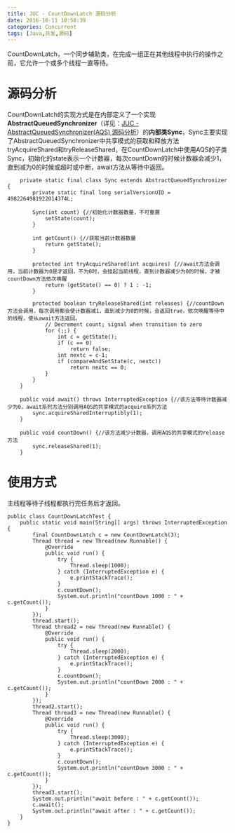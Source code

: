 ```yaml
---
title: JUC - CountDownLatch 源码分析
date: 2016-10-11 10:58:39
categories: Concurrent
tags: [Java,并发,源码]
---
```

CountDownLatch，一个同步辅助类，在完成一组正在其他线程中执行的操作之前，它允许一个或多个线程一直等待。

# 源码分析

CountDownLatch的实现方式是在内部定义了一个实现**AbstractQueuedSynchronizer**（详见：[JUC - AbstractQueuedSynchronizer(AQS) 源码分析](https://kris-liu.github.io/2016/09/28/JUC-AbstractQueuedSynchronizer-AQS-%E6%BA%90%E7%A0%81%E5%88%86%E6%9E%90/)）的**内部类Sync**，Sync主要实现了AbstractQueuedSynchronizer中共享模式的获取和释放方法tryAcquireShared和tryReleaseShared，在CountDownLatch中使用AQS的子类Sync，初始化的state表示一个计数器，每次countDown的时候计数器会减少1，直到减为0的时候或超时或中断，await方法从等待中返回。

<!--more-->

```
	private static final class Sync extends AbstractQueuedSynchronizer {
        private static final long serialVersionUID = 4982264981922014374L;

        Sync(int count) {//初始化计数器数量，不可重置
            setState(count);
        }

        int getCount() {//获取当前计数器数量
            return getState();
        }

        protected int tryAcquireShared(int acquires) {//await方法会调用，当前计数器为0是才返回，不为0时，会挂起当前线程，直到计数器减少为0的时候，才被countDown方法依次唤醒
            return (getState() == 0) ? 1 : -1;
        }

        protected boolean tryReleaseShared(int releases) {//countDown方法会调用，每次调用都会使计数器减1，直到减少为0的时候，会返回true，依次唤醒等待中的线程，使从await方法返回。
            // Decrement count; signal when transition to zero
            for (;;) {
                int c = getState();
                if (c == 0)
                    return false;
                int nextc = c-1;
                if (compareAndSetState(c, nextc))
                    return nextc == 0;
            }
        }
    }
```

```
	public void await() throws InterruptedException {//该方法等待计数器减少为0，await系列方法分别调用AQS的共享模式的acquire系列方法
        sync.acquireSharedInterruptibly(1);
    }
```

```
	public void countDown() {//该方法减少计数器，调用AQS的共享模式的release方法
        sync.releaseShared(1);
    }
```

# 使用方式

主线程等待子线程都执行完任务后才返回。

```
public class CountDownLatchTest {
    public static void main(String[] args) throws InterruptedException {
        final CountDownLatch c = new CountDownLatch(3);
        Thread thread = new Thread(new Runnable() {
            @Override
            public void run() {
                try {
                    Thread.sleep(1000);
                } catch (InterruptedException e) {
                    e.printStackTrace();
                }
                c.countDown();
                System.out.println("countDown 1000 : " + c.getCount());
            }
        });
        thread.start();
        Thread thread2 = new Thread(new Runnable() {
            @Override
            public void run() {
                try {
                    Thread.sleep(2000);
                } catch (InterruptedException e) {
                    e.printStackTrace();
                }
                c.countDown();
                System.out.println("countDown 2000 : " + c.getCount());
            }
        });
        thread2.start();
        Thread thread3 = new Thread(new Runnable() {
            @Override
            public void run() {
                try {
                    Thread.sleep(3000);
                } catch (InterruptedException e) {
                    e.printStackTrace();
                }
                c.countDown();
                System.out.println("countDown 3000 : " + c.getCount());
            }
        });
        thread3.start();
        System.out.println("await before : " + c.getCount());
        c.await();
        System.out.println("await after : " + c.getCount());
    }
}
```